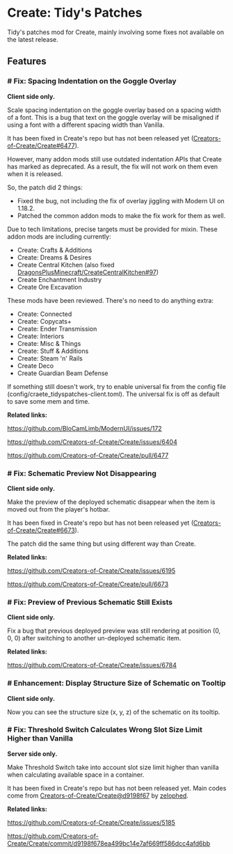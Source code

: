 # Create: Tidy's Patches
Tidy's patches mod for Create, mainly involving some fixes not available on the latest release.

## Features

### # Fix: Spacing Indentation on the Goggle Overlay

**Client side only.**

Scale spacing indentation on the goggle overlay based on a spacing width of a font. This is a bug that text on the goggle overlay will be misaligned if using a font with a different spacing width than Vanilla.

It has been fixed in Create's repo but has not been released yet ([Creators-of-Create/Create#6477](https://github.com/Creators-of-Create/Create/pull/6477)).

However, many addon mods still use outdated indentation APIs that Create has marked as deprecated.
As a result, the fix will not work on them even when it is released.

So, the patch did 2 things:

- Fixed the bug, not including the fix of overlay jiggling with Modern UI on 1.18.2.
- Patched the common addon mods to make the fix work for them as well.

Due to tech limitations, precise targets must be provided for mixin. These addon mods are including currently:
- Create: Crafts & Additions
- Create: Dreams & Desires
- Create Central Kitchen (also fixed [DragonsPlusMinecraft/CreateCentralKitchen#97](https://github.com/DragonsPlusMinecraft/CreateCentralKitchen/issues/97))
- Create Enchantment Industry
- Create Ore Excavation

These mods have been reviewed. There's no need to do anything extra:
- Create: Connected
- Create: Copycats+
- Create: Ender Transmission
- Create: Interiors
- Create: Misc & Things
- Create: Stuff & Additions
- Create: Steam 'n' Rails
- Create Deco
- Create Guardian Beam Defense

If something still doesn't work, try to enable universal fix from the config file (config/craete_tidyspatches-client.toml).
The universal fix is off as default to save some mem and time.

**Related links:**

https://github.com/BloCamLimb/ModernUI/issues/172

https://github.com/Creators-of-Create/Create/issues/6404

https://github.com/Creators-of-Create/Create/pull/6477

### # Fix: Schematic Preview Not Disappearing

**Client side only.**

Make the preview of the deployed schematic disappear when the item is moved out from the player's hotbar.

It has been fixed in Create's repo but has not been released yet ([Creators-of-Create/Create#6673](https://github.com/Creators-of-Create/Create/pull/6673)).

The patch did the same thing but using different way than Create.

**Related links:**

https://github.com/Creators-of-Create/Create/issues/6195

https://github.com/Creators-of-Create/Create/pull/6673

### # Fix: Preview of Previous Schematic Still Exists

**Client side only.**

Fix a bug that previous deployed preview was still rendering at position (0, 0, 0) after switching to another un-deployed schematic item.

**Related links:**

https://github.com/Creators-of-Create/Create/issues/6784

### # Enhancement: Display Structure Size of Schematic on Tooltip

**Client side only.**

Now you can see the structure size (x, y, z) of the schematic on its tooltip.

### # Fix: Threshold Switch Calculates Wrong Slot Size Limit Higher than Vanilla

**Server side only.**

Make Threshold Switch take into account slot size limit higher than vanilla when calculating available space in a container.

It has been fixed in Create's repo but has not been released yet.
Main codes come from [Creators-of-Create/Create@d9198f67](https://github.com/Creators-of-Create/Create/commit/d9198f678ea499bc14e7af669ff586dcc4afd6bb) by [zelophed](https://github.com/zelophed).

**Related links:**

https://github.com/Creators-of-Create/Create/issues/5185

https://github.com/Creators-of-Create/Create/commit/d9198f678ea499bc14e7af669ff586dcc4afd6bb


